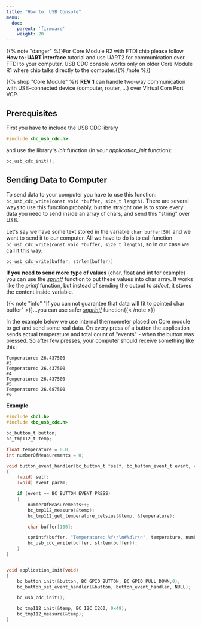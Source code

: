 ```yaml
---
title: "How to: USB Console"
menu:
  doc:
    parent: 'firmware'
    weight: 20
---
```


{{% note "danger" %}}For Core Module R2 with FTDI chip please follow **How to: UART interface** tutorial and use UART2 for communication over FTDI to your computer. USB CDC console works only on older Core Module R1 where chip talks directly to the computer.{{% /note %}}

{{% shop "Core Module" %}} **REV 1** can handle two-way communication with USB-connected device (computer, router, ...) over Virtual Com Port VCP.

## Prerequisites
First you have to include the USB CDC library
```c
#include <bc_usb_cdc.h>
```

and use the library's *init* function (in your *application_init* function):
```c
bc_usb_cdc_init();
```


## Sending Data to Computer
To send data to your computer you have to use this function: `bc_usb_cdc_write(const void *buffer, size_t length)`. There are several ways to use this function probably, but the straight one is to store every data you need to send inside an array of chars, and send this "string" over USB.

Let's say we have some text stored in the variable `char buffer[50]` and we want to send it to our computer. All we have to do is to call function `bc_usb_cdc_write(const void *buffer, size_t length)`, so in our case we call it this way:
```c
bc_usb_cdc_write(buffer, strlen(buffer))
```


**If you need to send more type of values** (char, float and int for example) you can use the *[sprintf](http://www.cplusplus.com/reference/cstdio/sprintf/)* function to put these values into char array. It works like the *printf* function, but instead of sending the output to *stdout*, it stores the content inside variable.


{{< note "info" "If you can not guarantee that data will fit to pointed char buffer" >}}...you can use safer *[snprintf](http://www.cplusplus.com/reference/cstdio/snprintf/)* function{{< /note >}}


In the example below we use internal thermometer placed on Core module to get and send some real data.
On every press of a button the application sends actual temperature and total count of "events" - when the button was pressed. So after few presses, your computer should receive something like this:

```
Temperature: 26.437500
#3
Temperature: 26.437500
#4
Temperature: 26.437500
#5
Temperature: 26.687500
#6
```


**Example**

```c
#include <bcl.h>
#include <bc_usb_cdc.h>

bc_button_t button;
bc_tmp112_t temp;

float temperature = 0.0;
int numberOfMeasurements = 0;

void button_event_handler(bc_button_t *self, bc_button_event_t event, void *event_param)
{
    (void) self;
    (void) event_param;

    if (event == BC_BUTTON_EVENT_PRESS)
    {
        numberOfMeasurements++;
        bc_tmp112_measure(&temp);
        bc_tmp112_get_temperature_celsius(&temp, &temperature);

        char buffer[100];

        sprintf(buffer, "Temperature: %f\r\n#%d\r\n", temperature, numberOfMeasurements);
        bc_usb_cdc_write(buffer, strlen(buffer));
    }
}


void application_init(void)
{
    bc_button_init(&button, BC_GPIO_BUTTON, BC_GPIO_PULL_DOWN,0);
    bc_button_set_event_handler(&button, button_event_handler, NULL);

    bc_usb_cdc_init();

    bc_tmp112_init(&temp, BC_I2C_I2C0, 0x49);
    bc_tmp112_measure(&temp);
}
```
